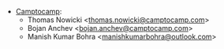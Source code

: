 - [Camptocamp](https://www.camptocamp.com):
  - Thomas Nowicki \<<thomas.nowicki@camptocamp.com>\>
  - Bojan Anchev \<<bojan.anchev@camptocamp.com>\>
  - Manish Kumar Bohra \<<manishkumarbohra@outlook.com>\>
